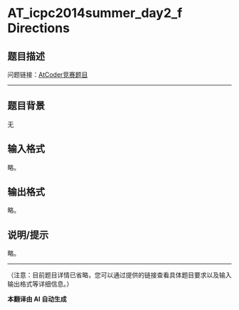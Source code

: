 # AT_icpc2014summer_day2_f Directions

## 题目描述

问题链接：[AtCoder竞赛题目](https://atcoder.jp/contests/jag2014summer-day2/tasks/icpc2014summer_day2_f)

---

## 题目背景

无

## 输入格式

略。

## 输出格式

略。

## 说明/提示

略。

---

（注意：目前题目详情已省略，您可以通过提供的链接查看具体题目要求以及输入输出格式等详细信息。）

 **本翻译由 AI 自动生成**